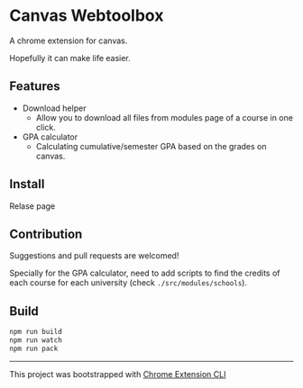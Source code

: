 # Canvas Webtoolbox

A chrome extension for canvas.

Hopefully it can make life easier.

## Features

- Download helper
    + Allow you to download all files from modules page of a course in one click.
- GPA calculator
    + Calculating cumulative/semester GPA based on the grades on canvas.

## Install

Relase page

## Contribution

Suggestions and pull requests are welcomed!

Specially for the GPA calculator, need to add scripts to find the credits of each course for each university (check `./src/modules/schools`).

## Build
```bash
npm run build
npm run watch
npm run pack
```

---

This project was bootstrapped with [Chrome Extension CLI](https://github.com/dutiyesh/chrome-extension-cli)

